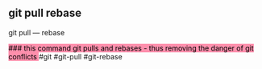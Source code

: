 ## git pull rebase

git pull — rebase

<mark style="background: #FF5582A6;">### this command git pulls and rebases - thus removing the danger of git conflicts
</mark> 
#git
#git-pull
#git-rebase

